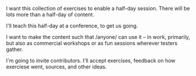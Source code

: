 I want this collection of exercises to enable a half-day session. There will be lots more than a half-day of content.

I'll teach this half-day at a conference, to get us going.

I want to make the content such that /anyone/ can use it – in work, primarily, but also as commercial workshops or as fun sessions wherever testers gather.

I'm going to invite contributors. I'll accept exercises, feedback on how exerciese went, sources, and other ideas.
